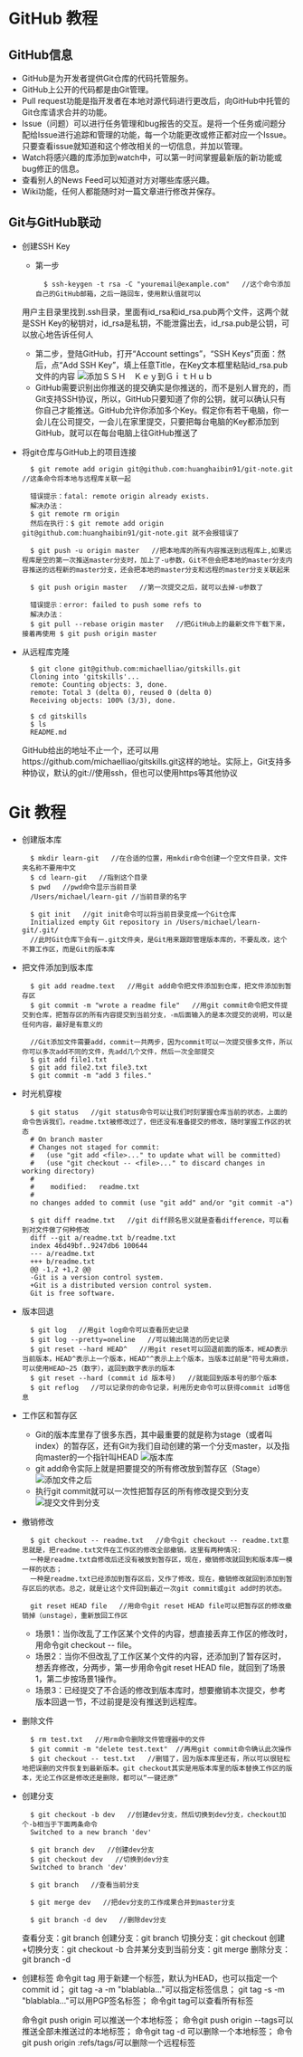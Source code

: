 GitHub 教程
===
GitHub信息
---
* GitHub是为开发者提供Git仓库的代码托管服务。
* GitHub上公开的代码都是由Git管理。
* Pull request功能是指开发者在本地对源代码进行更改后，向GitHub中托管的Git仓库请求合并的功能。
* Issue（问题）可以进行任务管理和bug报告的交互。是将一个任务或问题分配给Issue进行追踪和管理的功能，每一个功能更改或修正都对应一个Issue。只要查看issue就知道和这个修改相关的一切信息，并加以管理。
* Watch将感兴趣的库添加到watch中，可以第一时间掌握最新版的新功能或bug修正的信息。
* 查看别人的News Feed可以知道对方对哪些库感兴趣。
* Wiki功能，任何人都能随时对一篇文章进行修改并保存。

Git与GitHub联动
---
* 创建SSH Key
	* 第一步
		
			$ ssh-keygen -t rsa -C "youremail@example.com"   //这个命令添加自己的GitHub邮箱，之后一路回车，使用默认值就可以
	用户主目录里找到.ssh目录，里面有id_rsa和id_rsa.pub两个文件，这两个就是SSH Key的秘钥对，id_rsa是私钥，不能泄露出去，id_rsa.pub是公钥，可以放心地告诉任何人
	* 第二步，登陆GitHub，打开“Account settings”，“SSH Keys”页面：然后，点“Add SSH Key”，填上任意Title，在Key文本框里粘贴id_rsa.pub文件的内容
	![添加ＳＳＨ　Ｋｅｙ到ＧｉｔＨｕｂ](http://www.liaoxuefeng.com/files/attachments/001384908342205cc1234dfe1b541ff88b90b44b30360da000/0)
	* GitHub需要识别出你推送的提交确实是你推送的，而不是别人冒充的，而Git支持SSH协议，所以，GitHub只要知道了你的公钥，就可以确认只有你自己才能推送。GitHub允许你添加多个Key。假定你有若干电脑，你一会儿在公司提交，一会儿在家里提交，只要把每台电脑的Key都添加到GitHub，就可以在每台电脑上往GitHub推送了
* 将git仓库与GitHub上的项目连接
		
		$ git remote add origin git@github.com:huanghaibin91/git-note.git   //这条命令将本地与远程库关联一起
		
		错误提示：fatal: remote origin already exists.
		解决办法：
		$ git remote rm origin
		然后在执行：$ git remote add origin git@github.com:huanghaibin91/git-note.git 就不会报错误了
		
		$ git push -u origin master   //把本地库的所有内容推送到远程库上,如果远程库是空的第一次推送master分支时，加上了-u参数，Git不但会把本地的master分支内容推送的远程新的master分支，还会把本地的master分支和远程的master分支关联起来

		$ git push origin master   //第一次提交之后，就可以去掉-u参数了

		错误提示：error: failed to push some refs to 
		解决办法：
		$ git pull --rebase origin master   //把GitHub上的最新文件下载下来，接着再使用 $ git push origin master
* 从远程库克隆
		
		$ git clone git@github.com:michaelliao/gitskills.git
		Cloning into 'gitskills'...
		remote: Counting objects: 3, done.
		remote: Total 3 (delta 0), reused 0 (delta 0)
		Receiving objects: 100% (3/3), done.

		$ cd gitskills
		$ ls
		README.md
	GitHub给出的地址不止一个，还可以用https://github.com/michaelliao/gitskills.git这样的地址。实际上，Git支持多种协议，默认的git://使用ssh，但也可以使用https等其他协议

Git 教程
===
* 创建版本库

		$ mkdir learn-git   //在合适的位置，用mkdir命令创建一个空文件目录，文件夹名称不要用中文
		$ cd learn-git   //指到这个目录
		$ pwd   //pwd命令显示当前目录
		/Users/michael/learn-git //当前目录的名字

		$ git init   //git init命令可以将当前目录变成一个Git仓库
		Initialized empty Git repository in /Users/michael/learn-git/.git/
		//此时Git仓库下会有一.git文件夹，是Git用来跟踪管理版本库的，不要乱改，这个不算工作区，而是Git的版本库
* 把文件添加到版本库
		
		$ git add readme.text   //用git add命令把文件添加到仓库，把文件添加到暂存区
		$ git commit -m "wrote a readme file"   //用git commit命令把文件提交到仓库，把暂存区的所有内容提交到当前分支，-m后面输入的是本次提交的说明，可以是任何内容，最好是有意义的
		
		//Git添加文件需要add，commit一共两步，因为commit可以一次提交很多文件，所以你可以多次add不同的文件，先add几个文件，然后一次全部提交
		$ git add file1.txt
		$ git add file2.txt file3.txt
		$ git commit -m "add 3 files."
* 时光机穿梭
		
		$ git status   //git status命令可以让我们时刻掌握仓库当前的状态，上面的命令告诉我们，readme.txt被修改过了，但还没有准备提交的修改，随时掌握工作区的状态
		# On branch master
		# Changes not staged for commit:
		#   (use "git add <file>..." to update what will be committed)
		#   (use "git checkout -- <file>..." to discard changes in working directory)
		#
		#    modified:   readme.txt
		#
		no changes added to commit (use "git add" and/or "git commit -a")

		$ git diff readme.txt   //git diff顾名思义就是查看difference，可以看到对文件做了何种修改
		diff --git a/readme.txt b/readme.txt
		index 46d49bf..9247db6 100644
		--- a/readme.txt
		+++ b/readme.txt
		@@ -1,2 +1,2 @@
		-Git is a version control system.
		+Git is a distributed version control system.
 		Git is free software.
* 版本回退
		
		$ git log   //用git log命令可以查看历史记录
		$ git log --pretty=oneline   //可以输出简洁的历史记录
		$ git reset --hard HEAD^   //用git reset可以回退前面的版本，HEAD表示当前版本，HEAD^表示上一个版本，HEAD^^表示上上个版本，当版本过前是^符号太麻烦，可以使用HEAD~25（数字），返回到数字表示的版本
		$ git reset --hard (commit id 版本号)   //就能回到版本号的那个版本
		$ git reflog   //可以记录你的命令记录，利用历史命令可以获得commit id等信息
* 工作区和暂存区
	* Git的版本库里存了很多东西，其中最重要的就是称为stage（或者叫index）的暂存区，还有Git为我们自动创建的第一个分支master，以及指向master的一个指针叫HEAD 
	![版本库](http://www.liaoxuefeng.com/files/attachments/001384907702917346729e9afbf4127b6dfbae9207af016000/0)
	* git add命令实际上就是把要提交的所有修改放到暂存区（Stage） 
	![添加文件之后](http://www.liaoxuefeng.com/files/attachments/001384907720458e56751df1c474485b697575073c40ae9000/0)
	* 执行git commit就可以一次性把暂存区的所有修改提交到分支
	![提交文件到分支](http://www.liaoxuefeng.com/files/attachments/0013849077337835a877df2d26742b88dd7f56a6ace3ecf000/0)
* 撤销修改
		
		$ git checkout -- readme.txt   //命令git checkout -- readme.txt意思就是，把readme.txt文件在工作区的修改全部撤销，这里有两种情况:
        一种是readme.txt自修改后还没有被放到暂存区，现在，撤销修改就回到和版本库一模一样的状态；
        一种是readme.txt已经添加到暂存区后，又作了修改，现在，撤销修改就回到添加到暂存区后的状态。总之，就是让这个文件回到最近一次git commit或git add时的状态。

		git reset HEAD file   //用命令git reset HEAD file可以把暂存区的修改撤销掉（unstage），重新放回工作区
	* 场景1：当你改乱了工作区某个文件的内容，想直接丢弃工作区的修改时，用命令git checkout -- file。
	* 场景2：当你不但改乱了工作区某个文件的内容，还添加到了暂存区时，想丢弃修改，分两步，第一步用命令git reset HEAD file，就回到了场景1，第二步按场景1操作。
	* 场景3：已经提交了不合适的修改到版本库时，想要撤销本次提交，参考版本回退一节，不过前提是没有推送到远程库。
* 删除文件
		
		$ rm test.txt   //用rm命令删除文件管理器中的文件
		$ git commit -m "delete test.text"  //再用git commit命令确认此次操作
		$ git checkout -- test.txt   //删错了，因为版本库里还有，所以可以很轻松地把误删的文件恢复到最新版本。git checkout其实是用版本库里的版本替换工作区的版本，无论工作区是修改还是删除，都可以“一键还原”
* 创建分支
		
		$ git checkout -b dev   //创建dev分支，然后切换到dev分支，checkout加个-b相当于下面两条命令
		Switched to a new branch 'dev'

		$ git branch dev   //创建dev分支
		$ git checkout dev   //切换到dev分支
		Switched to branch 'dev'
		
		$ git branch   //查看当前分支

		$ git merge dev   //把dev分支的工作成果合并到master分支

		$ git branch -d dev   //删除dev分支
	查看分支：git branch
	创建分支：git branch <name>
	切换分支：git checkout <name>
	创建+切换分支：git checkout -b <name>
	合并某分支到当前分支：git merge <name>
	删除分支：git branch -d <name>
* 创建标签
    命令git tag <name>用于新建一个标签，默认为HEAD，也可以指定一个commit id；
    git tag -a <tagname> -m "blablabla..."可以指定标签信息；
    git tag -s <tagname> -m "blablabla..."可以用PGP签名标签；
    命令git tag可以查看所有标签
	
	命令git push origin <tagname>可以推送一个本地标签；
	命令git push origin --tags可以推送全部未推送过的本地标签；
	命令git tag -d <tagname>可以删除一个本地标签；
	命令git push origin :refs/tags/<tagname>可以删除一个远程标签